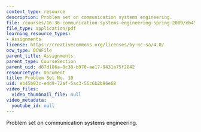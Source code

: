 ```yaml
---
content_type: resource
description: Problem set on communication systems engineering.
file: /courses/16-36-communication-systems-engineering-spring-2009/eb45b93ce4d972af5ac356c6b2b96e68_MIT16_36s09_assn10.pdf
file_type: application/pdf
learning_resource_types:
- Assignments
license: https://creativecommons.org/licenses/by-nc-sa/4.0/
ocw_type: OCWFile
parent_title: Assignments
parent_type: CourseSection
parent_uid: d87d186a-8c38-b970-ae17-9431a75f2842
resourcetype: Document
title: Problem Set No. 10
uid: eb45b93c-e4d9-72af-5ac3-56c6b2b96e68
video_files:
  video_thumbnail_file: null
video_metadata:
  youtube_id: null
---
```

Problem set on communication systems engineering.